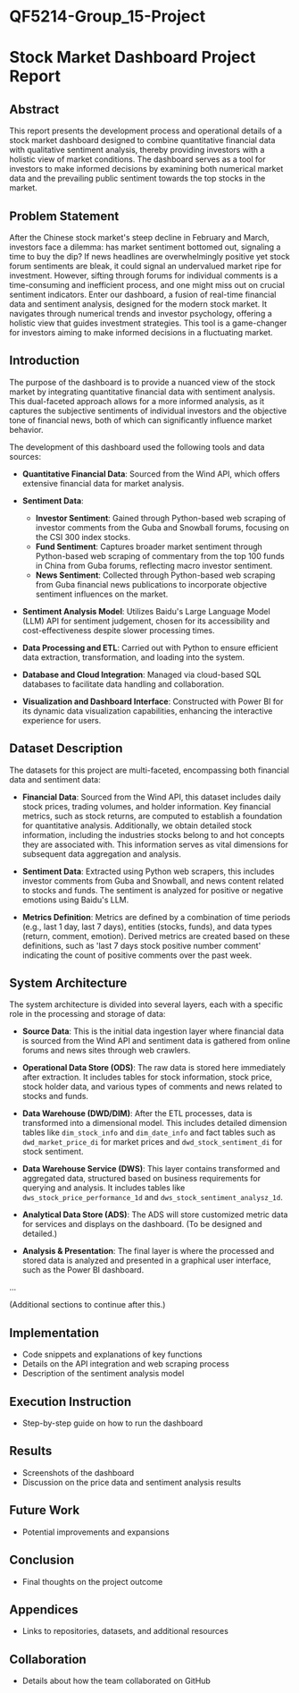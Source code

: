 # QF5214-Group_15-Project
# Stock Market Dashboard Project Report

## Abstract
This report presents the development process and operational details of a stock market dashboard designed to combine quantitative financial data with qualitative sentiment analysis, thereby providing investors with a holistic view of market conditions. The dashboard serves as a tool for investors to make informed decisions by examining both numerical market data and the prevailing public sentiment towards the top stocks in the market.

## Problem Statement
After the Chinese stock market's steep decline in February and March, investors face a dilemma: has market sentiment bottomed out, signaling a time to buy the dip? If news headlines are overwhelmingly positive yet stock forum sentiments are bleak, it could signal an undervalued market ripe for investment. However, sifting through forums for individual comments is a time-consuming and inefficient process, and one might miss out on crucial sentiment indicators. Enter our dashboard, a fusion of real-time financial data and sentiment analysis, designed for the modern stock market. It navigates through numerical trends and investor psychology, offering a holistic view that guides investment strategies. This tool is a game-changer for investors aiming to make informed decisions in a fluctuating market.

## Introduction

The purpose of the dashboard is to provide a nuanced view of the stock market by integrating quantitative financial data with sentiment analysis. This dual-faceted approach allows for a more informed analysis, as it captures the subjective sentiments of individual investors and the objective tone of financial news, both of which can significantly influence market behavior.

The development of this dashboard used the following tools and data sources:

- **Quantitative Financial Data**: Sourced from the Wind API, which offers extensive financial data for market analysis.

- **Sentiment Data**:
  - **Investor Sentiment**: Gained through Python-based web scraping of investor comments from the Guba and Snowball forums, focusing on the CSI 300 index stocks.
  - **Fund Sentiment**: Captures broader market sentiment through Python-based web scraping of commentary from the top 100 funds in China from Guba forums, reflecting macro investor sentiment.
  - **News Sentiment**: Collected through Python-based web scraping from Guba financial news publications to incorporate objective sentiment influences on the market.

- **Sentiment Analysis Model**: Utilizes Baidu's Large Language Model (LLM) API for sentiment judgement, chosen for its accessibility and cost-effectiveness despite slower processing times.

- **Data Processing and ETL**: Carried out with Python to ensure efficient data extraction, transformation, and loading into the system.

- **Database and Cloud Integration**: Managed via cloud-based SQL databases to facilitate data handling and collaboration.

- **Visualization and Dashboard Interface**: Constructed with Power BI for its dynamic data visualization capabilities, enhancing the interactive experience for users.

## Dataset Description

The datasets for this project are multi-faceted, encompassing both financial data and sentiment data:

- **Financial Data**: Sourced from the Wind API, this dataset includes daily stock prices, trading volumes, and holder information. Key financial metrics, such as stock returns, are computed to establish a foundation for quantitative analysis. Additionally, we obtain detailed stock information, including the industries stocks belong to and hot concepts they are associated with. This information serves as vital dimensions for subsequent data aggregation and analysis.
  
- **Sentiment Data**: Extracted using Python web scrapers, this includes investor comments from Guba and Snowball, and news content related to stocks and funds. The sentiment is analyzed for positive or negative emotions using Baidu's LLM.

- **Metrics Definition**: Metrics are defined by a combination of time periods (e.g., last 1 day, last 7 days), entities (stocks, funds), and data types (return, comment, emotion). Derived metrics are created based on these definitions, such as 'last 7 days stock positive number comment' indicating the count of positive comments over the past week.

## System Architecture

The system architecture is divided into several layers, each with a specific role in the processing and storage of data:

- **Source Data**: This is the initial data ingestion layer where financial data is sourced from the Wind API and sentiment data is gathered from online forums and news sites through web crawlers.

- **Operational Data Store (ODS)**: The raw data is stored here immediately after extraction. It includes tables for stock information, stock price, stock holder data, and various types of comments and news related to stocks and funds.

- **Data Warehouse (DWD/DIM)**: After the ETL processes, data is transformed into a dimensional model. This includes detailed dimension tables like `dim_stock_info` and `dim_date_info` and fact tables such as `dwd_market_price_di` for market prices and `dwd_stock_sentiment_di` for stock sentiment.

- **Data Warehouse Service (DWS)**: This layer contains transformed and aggregated data, structured based on business requirements for querying and analysis. It includes tables like `dws_stock_price_performance_1d` and `dws_stock_sentiment_analysz_1d`.

- **Analytical Data Store (ADS)**: The ADS will store customized metric data for services and displays on the dashboard. (To be designed and detailed.)

- **Analysis & Presentation**: The final layer is where the processed and stored data is analyzed and presented in a graphical user interface, such as the Power BI dashboard.

...

(Additional sections to continue after this.)


## Implementation
- Code snippets and explanations of key functions
- Details on the API integration and web scraping process
- Description of the sentiment analysis model

## Execution Instruction
- Step-by-step guide on how to run the dashboard

## Results
- Screenshots of the dashboard
- Discussion on the price data and sentiment analysis results

## Future Work
- Potential improvements and expansions

## Conclusion
- Final thoughts on the project outcome

## Appendices
- Links to repositories, datasets, and additional resources

## Collaboration
- Details about how the team collaborated on GitHub
